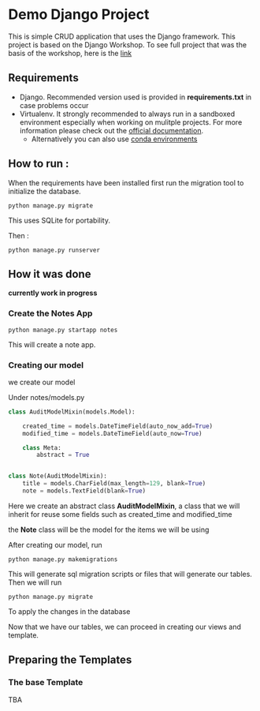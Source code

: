 # Demo Django Project

This is simple CRUD application that uses the Django framework. This project is based on the Django Workshop. To see full project that was the basis of the workshop, here is the [link](https://github.com/cr8ivecodesmith/djnotes2
)

## Requirements 
- Django. Recommended version used is provided in **requirements.txt** in case problems occur
- Virtualenv. It strongly recommended to always run in a sandboxed environment especially when working on mulitple projects. For more information please check out the [official documentation](https://virtualenv.pypa.io/en/stable/). 
    - Alternatively you can also use [conda environments](https://conda.io/)




## How to run : 

When the requirements have been installed first run the migration tool to initialize the database.

`python manage.py migrate`

 This uses SQLite for portability. 

Then : 

`python manage.py runserver`

## How it was done
**currently work in progress**


### Create the Notes App

`python manage.py startapp notes`

This will create a note app.

### Creating our model

we create our model

Under notes/models.py  

```python
class AuditModelMixin(models.Model):

    created_time = models.DateTimeField(auto_now_add=True)
    modified_time = models.DateTimeField(auto_now=True)

    class Meta:
        abstract = True


class Note(AuditModelMixin):
    title = models.CharField(max_length=129, blank=True)
    note = models.TextField(blank=True)
```

Here we create an abstract class **AuditModelMixin**, a class that we will inherit for reuse some fields such as created_time and modified_time  

the **Note** class will be the model for the items we will be using

After creating our model, run

`python manage.py makemigrations`

This will generate sql migration scripts or files that will generate our tables. Then we will run 

`python manage.py migrate`

To apply the changes in the database

Now that we have our tables, we can proceed in creating our views and template. 


## Preparing the Templates

### The base Template


TBA